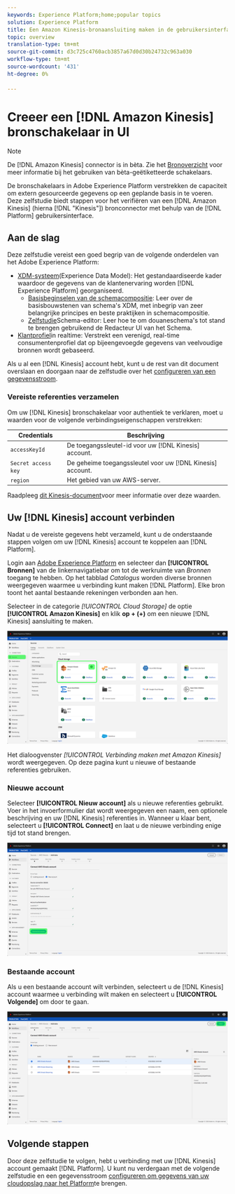 ```yaml
---
keywords: Experience Platform;home;popular topics
solution: Experience Platform
title: Een Amazon Kinesis-bronaansluiting maken in de gebruikersinterface
topic: overview
translation-type: tm+mt
source-git-commit: d3c725c4760acb3857a67d0d30b24732c963a030
workflow-type: tm+mt
source-wordcount: '431'
ht-degree: 0%

---
```



# Creeer een [!DNL Amazon Kinesis] bronschakelaar in UI

>[!NOTE]
>De [!DNL Amazon Kinesis] connector is in bèta. Zie het [Bronoverzicht](../../../../home.md#terms-and-conditions) voor meer informatie bij het gebruiken van bèta-geëtiketteerde schakelaars.

De bronschakelaars in Adobe Experience Platform verstrekken de capaciteit om extern gesourceerde gegevens op een geplande basis in te voeren. Deze zelfstudie biedt stappen voor het verifiëren van een [!DNL Amazon Kinesis] (hierna [!DNL "Kinesis"]) bronconnector met behulp van de [!DNL Platform] gebruikersinterface.

## Aan de slag

Deze zelfstudie vereist een goed begrip van de volgende onderdelen van het Adobe Experience Platform:

- [XDM-systeem](../../../../../xdm/home.md)(Experience Data Model): Het gestandaardiseerde kader waardoor de gegevens van de klantenervaring worden [!DNL Experience Platform] georganiseerd.
   - [Basisbeginselen van de schemacompositie](../../../../../xdm/schema/composition.md): Leer over de basisbouwstenen van schema&#39;s XDM, met inbegrip van zeer belangrijke principes en beste praktijken in schemacompositie.
   - [Zelfstudie](../../../../../xdm/tutorials/create-schema-ui.md)Schema-editor: Leer hoe te om douaneschema&#39;s tot stand te brengen gebruikend de Redacteur UI van het Schema.
- [Klantprofiel](../../../../../profile/home.md)in realtime: Verstrekt een verenigd, real-time consumentenprofiel dat op bijeengevoegde gegevens van veelvoudige bronnen wordt gebaseerd.

Als u al een [!DNL Kinesis] account hebt, kunt u de rest van dit document overslaan en doorgaan naar de zelfstudie over het [configureren van een gegevensstroom](../../dataflow/streaming/cloud-storage.md).

### Vereiste referenties verzamelen

Om uw [!DNL Kinesis] bronschakelaar voor authentiek te verklaren, moet u waarden voor de volgende verbindingseigenschappen verstrekken:

| Credentials | Beschrijving |
| ---------- | ----------- |
| `accessKeyId` | De toegangssleutel-id voor uw [!DNL Kinesis] account. |
| `Secret access key` | De geheime toegangssleutel voor uw [!DNL Kinesis] account. |
| `region` | Het gebied van uw AWS-server. |

Raadpleeg [dit Kinesis-document](https://docs.aws.amazon.com/streams/latest/dev/getting-started.html)voor meer informatie over deze waarden.

## Uw [!DNL Kinesis] account verbinden

Nadat u de vereiste gegevens hebt verzameld, kunt u de onderstaande stappen volgen om uw [!DNL Kinesis] account te koppelen aan [!DNL Platform].

Login aan [Adobe Experience Platform](https://platform.adobe.com) en selecteer dan **[!UICONTROL Bronnen]** van de linkernavigatiebar om tot de werkruimte van *Bronnen* toegang te hebben. Op het tabblad *Catalogus* worden diverse bronnen weergegeven waarmee u verbinding kunt maken [!DNL Platform]. Elke bron toont het aantal bestaande rekeningen verbonden aan hen.

Selecteer in de categorie *[!UICONTROL Cloud Storage]* de optie **[!UICONTROL Amazon Kinesis]** en klik **op + (+)** om een nieuwe [!DNL Kinesis] aansluiting te maken.

![](../../../../images/tutorials/create/kinesis/catalog.png)

Het dialoogvenster *[!UICONTROL Verbinding maken met Amazon Kinesis]* wordt weergegeven. Op deze pagina kunt u nieuwe of bestaande referenties gebruiken.

### Nieuwe account

Selecteer **[!UICONTROL Nieuw account]** als u nieuwe referenties gebruikt. Voer in het invoerformulier dat wordt weergegeven een naam, een optionele beschrijving en uw [!DNL Kinesis] referenties in. Wanneer u klaar bent, selecteert u **[!UICONTROL Connect]** en laat u de nieuwe verbinding enige tijd tot stand brengen.

![](../../../../images/tutorials/create/kinesis/new.png)

### Bestaande account

Als u een bestaande account wilt verbinden, selecteert u de [!DNL Kinesis] account waarmee u verbinding wilt maken en selecteert u **[!UICONTROL Volgende]** om door te gaan.

![](../../../../images/tutorials/create/kinesis/existing.png)

## Volgende stappen

Door deze zelfstudie te volgen, hebt u verbinding met uw [!DNL Kinesis] account gemaakt [!DNL Platform]. U kunt nu verdergaan met de volgende zelfstudie en een gegevensstroom [configureren om gegevens van uw cloudopslag naar het Platform](../../dataflow/streaming/cloud-storage.md)te brengen.